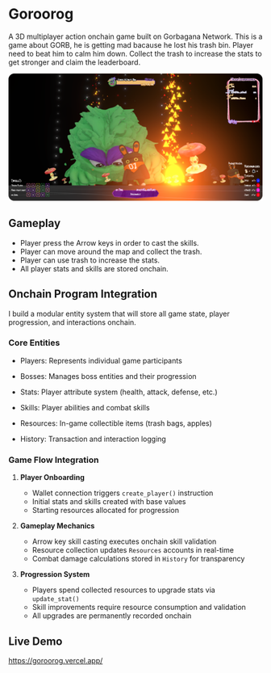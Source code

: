 # Goroorog
A 3D multiplayer action onchain game built on Gorbagana Network.
This is a game about GORB, he is getting mad bacause he lost his trash bin. Player need to beat him to calm him down. Collect the trash to increase the stats to get stronger and claim the leaderboard.

<img src="docs/banner.png" alt="Goroorog" />

## Gameplay
- Player press the Arrow keys in order to cast the skills.
- Player can move around the map and collect the trash.
- Player can use trash to increase the stats.
- All player stats and skills are stored onchain.

## Onchain Program Integration

I build a modular entity system that will store all game state, player progression, and interactions onchain.

### Core Entities

- Players: Represents individual game participants 


- Bosses: Manages boss entities and their progression

- Stats: Player attribute system (health, attack, defense, etc.)

- Skills: Player abilities and combat skills

- Resources: In-game collectible items (trash bags, apples)

- History: Transaction and interaction logging

### Game Flow Integration

1. **Player Onboarding**
   - Wallet connection triggers `create_player()` instruction
   - Initial stats and skills created with base values
   - Starting resources allocated for progression

2. **Gameplay Mechanics**
   - Arrow key skill casting executes onchain skill validation
   - Resource collection updates `Resources` accounts in real-time
   - Combat damage calculations stored in `History` for transparency

3. **Progression System**
   - Players spend collected resources to upgrade stats via `update_stat()`
   - Skill improvements require resource consumption and validation
   - All upgrades are permanently recorded onchain

## Live Demo

https://goroorog.vercel.app/
